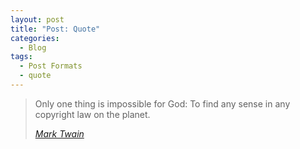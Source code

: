 ```yaml
---
layout: post
title: "Post: Quote"
categories:
  - Blog
tags:
  - Post Formats
  - quote
---
```


> Only one thing is impossible for God: To find any sense in any copyright law on the planet.
>
> <cite><a href="http://www.brainyquote.com/quotes/quotes/m/marktwain163473.html">Mark Twain</a></cite>
